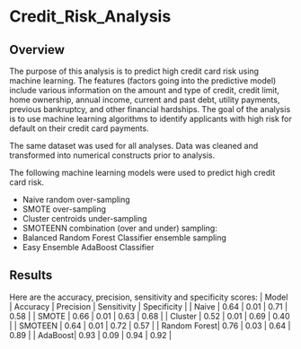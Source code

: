 # Credit_Risk_Analysis
## Overview
The purpose of this analysis is to predict high credit card risk using machine learning. The features (factors going into the predictive model) include various information on the amount and type of credit, credit limit, home ownership, annual income, current and past debt, utility payments, previous bankruptcy, and other financial hardships. The goal of the analysis is to use machine learning algorithms to identify applicants with high risk for default on their credit card payments.

The same dataset was used for all analyses. Data was cleaned and transformed into numerical constructs prior to analysis.

The following machine learning models were used to predict high credit card risk.

- Naive random over-sampling
- SMOTE over-sampling
- Cluster centroids under-sampling
- SMOTEENN combination (over and under) sampling:
- Balanced Random Forest Classifier ensemble sampling
- Easy Ensemble AdaBoost Classifier

## Results
Here are the accuracy, precision, sensitivity and specificity scores:
| Model | Accuracy | Precision | Sensitivity | Specificity |
| Naive | 0.64 | 0.01 | 0.71 | 0.58 |
| SMOTE | 0.66 | 0.01 | 0.63 | 0.68 |
| Cluster | 0.52 | 0.01 | 0.69 | 0.40 |
| SMOTEEN | 0.64 | 0.01 | 0.72 | 0.57 |
| Random Forest| 0.76 | 0.03 | 0.64 | 0.89 |
| AdaBoost| 0.93 | 0.09 | 0.94 | 0.92 |



